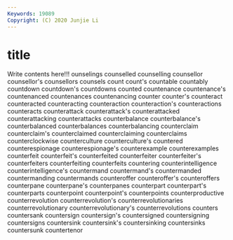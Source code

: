 ```yaml
---
Keywords: 19089
Copyright: (C) 2020 Junjie Li
---
```


# title

Write contents here!!!
ounselings 
counselled 
counselling
counsellor 
counsellor's 
counsellors 
counsels 
count 
count's 
countable 
countably 
countdown 
countdown's
countdowns 
counted 
countenance 
countenance's 
countenanced 
countenances 
countenancing 
counter 
counter's 
counteract
counteracted 
counteracting 
counteraction 
counteraction's 
counteractions 
counteracts 
counterattack 
counterattack's 
counterattacked 
counterattacking
counterattacks 
counterbalance 
counterbalance's 
counterbalanced 
counterbalances 
counterbalancing 
counterclaim 
counterclaim's 
counterclaimed 
counterclaiming
counterclaims 
counterclockwise 
counterculture 
counterculture's 
countered 
counterespionage 
counterespionage's 
counterexample 
counterexamples 
counterfeit
counterfeit's 
counterfeited 
counterfeiter 
counterfeiter's 
counterfeiters 
counterfeiting 
counterfeits 
countering 
counterintelligence 
counterintelligence's
countermand 
countermand's 
countermanded 
countermanding 
countermands 
counteroffer 
counteroffer's 
counteroffers 
counterpane 
counterpane's
counterpanes 
counterpart 
counterpart's 
counterparts 
counterpoint 
counterpoint's 
counterpoints 
counterproductive 
counterrevolution 
counterrevolution's
counterrevolutionaries 
counterrevolutionary 
counterrevolutionary's 
counterrevolutions 
counters 
countersank 
countersign 
countersign's 
countersigned 
countersigning
countersigns 
countersink 
countersink's 
countersinking 
countersinks 
countersunk 
countertenor 
